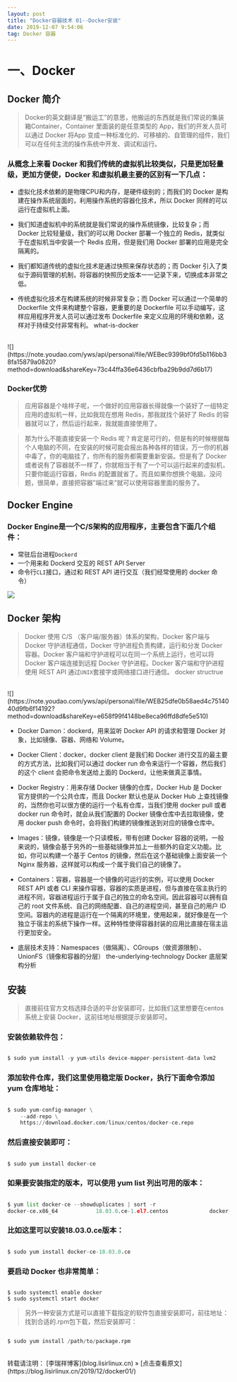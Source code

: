 ```yaml
---
layout: post
title: "Docker容器技术 01--Docker安装"
date: 2019-12-07 9:54:06
tag: Docker 容器
---
```


# 一、Docker

## Docker 简介

>Docker的英文翻译是“搬运工”的意思，他搬运的东西就是我们常说的集装箱Container，Container 里面装的是任意类型的 App，我们的开发人员可以通过 Docker 将App 变成一种标准化的、可移植的、自管理的组件，我们可以在任何主流的操作系统中开发、调试和运行。

### 从概念上来看 Docker 和我们传统的虚拟机比较类似，只是更加轻量级，更加方便使，Docker 和虚拟机最主要的区别有一下几点：

* 虚拟化技术依赖的是物理CPU和内存，是硬件级别的；而我们的 Docker 是构建在操作系统层面的，利用操作系统的容器化技术，所以 Docker 同样的可以运行在虚拟机上面。

* 我们知道虚拟机中的系统就是我们常说的操作系统镜像，比较复杂；而 Docker 比较轻量级，我们的可以用 Docker 部署一个独立的 Redis，就类似于在虚拟机当中安装一个 Redis 应用，但是我们用 Docker 部署的应用是完全隔离的。

* 我们都知道传统的虚拟化技术是通过快照来保存状态的；而 Docker 引入了类似于源码管理的机制，将容器的快照历史版本一一记录下来，切换成本非常之低。

* 传统虚拟化技术在构建系统的时候非常复杂；而 Docker 可以通过一个简单的 Dockerfile 文件来构建整个容器，更重要的是 Dockerfile 可以手动编写，这样应用程序开发人员可以通过发布 Dockerfile 来定义应用的环境和依赖，这样对于持续交付非常有利。 what-is-docker​​​​
<br>
![](https://note.youdao.com/yws/api/personal/file/WEBec9399bf0fd5b116bb38fa15879a0820?method=download&shareKey=73c44ffa36e6436cbfba29b9dd7d6b17)

### Docker优势

>应用容器是个啥样子呢，一个做好的应用容器长得就像一个装好了一组特定应用的虚拟机一样，比如我现在想用 Redis，那我就找个装好了 Redis 的容器就可以了，然后运行起来，我就能直接使用了。

>那为什么不能直接安装一个 Redis 呢？肯定是可行的，但是有的时候根据每个人电脑的不同，在安装的时候可能会报出各种各样的错误，万一你的机器中毒了，你的电脑挂了，你所有的服务都需要重新安装。但是有了 Docker 或者说有了容器就不一样了，你就相当于有了一个可以运行起来的虚拟机，只要你能运行容器，Redis 的配置就省了。而且如果你想换个电脑，没问题，很简单，直接把容器”端过来”就可以使用容器里面的服务了。

## Docker Engine
### Docker Engine是一个C/S架构的应用程序，主要包含下面几个组件：

* 常驻后台进程`Dockerd`
* 一个用来和 Dockerd 交互的 REST API Server
* 命令行`CLI`接口，通过和 REST API 进行交互（我们经常使用的 docker 命令） ​​

  

![](https://note.youdao.com/yws/api/personal/file/WEBf725829c4d6a2382f278551f959100fd?method=download&shareKey=4175b27a982cde320580ce550938882a)
  

## Docker 架构
>Docker 使用 C/S （客户端/服务器）体系的架构，Docker 客户端与 Docker 守护进程通信，Docker 守护进程负责构建，运行和分发 Docker 容器。Docker 客户端和守护进程可以在同一个系统上运行，也可以将 Docker 客户端连接到远程 Docker 守护进程。Docker 客户端和守护进程使用 REST API 通过`UNIX`套接字或网络接口进行通信。 docker structrue ​​
  
  
<br>
![](https://note.youdao.com/yws/api/personal/file/WEB25dfe0b58aed4c7514040d9fb6f14192?method=download&shareKey=e658f99f4148be8eca96ffd8dfe5e510)
<br>
  

* Docker Damon：dockerd，用来监听 Docker API 的请求和管理 Docker 对象，比如镜像、容器、网络和 Volume。  

* Docker Client：docker，docker client 是我们和 Docker 进行交互的最主要的方式方法，比如我们可以通过 docker run 命令来运行一个容器，然后我们的这个 client 会把命令发送给上面的 Dockerd，让他来做真正事情。
* Docker Registry：用来存储 Docker 镜像的仓库，Docker Hub 是 Docker 官方提供的一个公共仓库，而且 Docker 默认也是从 Docker Hub 上查找镜像的，当然你也可以很方便的运行一个私有仓库，当我们使用 docker pull 或者 docker run 命令时，就会从我们配置的 Docker 镜像仓库中去拉取镜像，使用 docker push 命令时，会将我们构建的镜像推送到对应的镜像仓库中。
* Images：镜像，镜像是一个只读模板，带有创建 Docker 容器的说明，一般来说的，镜像会基于另外的一些基础镜像并加上一些额外的自定义功能。比如，你可以构建一个基于 Centos 的镜像，然后在这个基础镜像上面安装一个 Nginx 服务器，这样就可以构成一个属于我们自己的镜像了。
* Containers：容器，容器是一个镜像的可运行的实例，可以使用 Docker REST API 或者 CLI 来操作容器，容器的实质是进程，但与直接在宿主执行的进程不同，容器进程运行于属于自己的独立的命名空间。因此容器可以拥有自己的 root 文件系统、自己的网络配置、自己的进程空间，甚至自己的用户 ID 空间。容器内的进程是运行在一个隔离的环境里，使用起来，就好像是在一个独立于宿主的系统下操作一样。这种特性使得容器封装的应用比直接在宿主运行更加安全。
* 底层技术支持：Namespaces（做隔离）、CGroups（做资源限制）、UnionFS（镜像和容器的分层） the-underlying-technology Docker 底层架构分析

## 安装
>直接前往官方文档选择合适的平台安装即可，比如我们这里想要在centos系统上安装 Docker，这前往地址[](https://docs.docker.com/install/linux/docker-ce/centos/)根据提示安装即可。

### 安装依赖软件包：

```python

$ sudo yum install -y yum-utils device-mapper-persistent-data lvm2
```

### 添加软件仓库，我们这里使用稳定版 Docker，执行下面命令添加 yum 仓库地址：

```python

$ sudo yum-config-manager \
    --add-repo \
    https://download.docker.com/linux/centos/docker-ce.repo
```    
### 然后直接安装即可：

```python

$ sudo yum install docker-ce
```
### 如果要安装指定的版本，可以使用 yum list 列出可用的版本：

```python

$ yum list docker-ce --showduplicates | sort -r
docker-ce.x86_64            18.03.0.ce-1.el7.centos             docker-ce-stable
```
### 比如这里可以安装18.03.0.ce版本：

```python

$ sudo yum install docker-ce-18.03.0.ce
```
### 要启动 Docker 也非常简单：

```pyhon

$ sudo systemctl enable docker
$ sudo systemctl start docker
```

>另外一种安装方式是可以直接下载指定的软件包直接安装即可，前往地址：[](https://download.docker.com/linux/centos/7/x86_64/stable/Packages/) 找到合适的.rpm包下载，然后安装即可：

```python

$ sudo yum install /path/to/package.rpm
```
<br>
转载请注明： [李瑞祥博客](blog.lisirlinux.cn) » [点击查看原文](https://blog.lisirlinux.cn/2019/12/docker01/)
